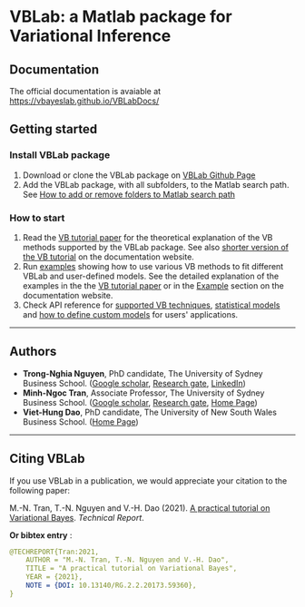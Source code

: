 # VBLab: a Matlab package for Variational Inference

## Documentation

The official documentation is avaiable at https://vbayeslab.github.io/VBLabDocs/

## Getting started

### Install VBLab package

1. Download or clone the VBLab package on [VBLab Github Page](https://github.com/VBayesLab/Tutorial-on-VB)
2. Add the VBLab package, with all subfolders, to the Matlab search path. See [How to add or remove folders to Matlab search path](https://au.mathworks.com/help/matlab/matlab_env/add-remove-or-reorder-folders-on-the-search-path.html)

### How to start

1. Read the [VB tutorial paper](https://www.researchgate.net/publication/340006729_A_practical_tutorial_on_Variational_Bayes) for the theoretical explanation of the VB methods supported by the VBLab package. See also [shorter version of the VB tutorial](https://vbayeslab.github.io/VBLabDocs/tutorial/) on the documentation website.
2. Run [examples](https://github.com/VBayesLab/Tutorial-on-VB) showing how to use various VB methods to fit different VBLab and user-defined models. See the detailed explanation of the examples in the the [VB tutorial paper](https://www.researchgate.net/publication/340006729_A_practical_tutorial_on_Variational_Bayes) or in the [Example](https://vbayeslab.github.io/VBLabDocs/example/) section on the documentation website.
3. Check API reference for [supported VB techniques](https://vbayeslab.github.io/VBLabDocs/gvb/), [statistical models](https://vbayeslab.github.io/VBLabDocs/model/) and [how to define custom models](https://vbayeslab.github.io/VBLabDocs/model/custom/) for users' applications.  

---

## Authors

- **Trong-Nghia Nguyen**, PhD candidate, The University of Sydney Business School. ([Google scholar](https://scholar.google.com.vn/citations?user=4fEGoI8AAAAJ&hl=en), [Research gate](https://www.researchgate.net/profile/Nghia_Nguyen79), [LinkedIn](https://www.linkedin.com/in/nguyen-nghia-458b3097/))
- **Minh-Ngoc Tran**, Associate Professor, The University of Sydney Business School. ([Google scholar](https://scholar.google.com/citations?user=98A6Dq8AAAAJ&hl=en), [Research gate](https://www.researchgate.net/profile/Minh-Ngoc-Tran), [Home Page](https://sites.google.com/site/mntran26/home))
- **Viet-Hung Dao**, PhD candidate, The University of New South Wales Business School. ([Home Page](https://acems.org.au/our-people/hung-dao))

--- 

## Citing VBLab

If you use VBLab in a publication, we would appreciate your citation to the following paper:

M.-N. Tran, T.-N. Nguyen and V.-H. Dao (2021). [A practical tutorial on Variational Bayes](https://www.researchgate.net/publication/340006729_A_practical_tutorial_on_Variational_Bayes). *Technical Report*.

**Or bibtex entry** :
```yaml
@TECHREPORT{Tran:2021,
	AUTHOR = "M.-N. Tran, T.-N. Nguyen and V.-H. Dao",
	TITLE = "A practical tutorial on Variational Bayes",
	YEAR = {2021},
	NOTE = {DOI: 10.13140/RG.2.2.20173.59360},
}
```
